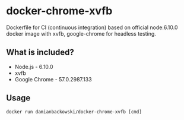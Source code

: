 # docker-chrome-xvfb

Dockerfile for CI (continuous integration) based on official node:6.10.0 docker image with xvfb, google-chrome for headless testing.

## What is included?

* Node.js - 6.10.0
* xvfb
* Google Chrome - 57.0.2987.133

## Usage 

```
docker run damianbackowski/docker-chrome-xvfb [cmd]
```